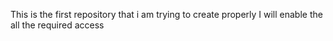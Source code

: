 This is the first repository that i am trying to create properly
I will enable the all the required access